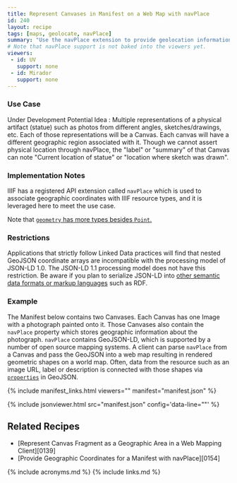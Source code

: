 ```yaml
---
title: Represent Canvases in Manifest on a Web Map with navPlace
id: 240
layout: recipe
tags: [maps, geolocate, navPlace]
summary: "Use the navPlace extension to provide geolocation information for the Canvas items of an IIIF Presentation API 3.0 Manifest."
# Note that navPlace support is not baked into the viewers yet.
viewers:
 - id: UV
   support: none
 - id: Mirador
   support: none
---
```


### Use Case
Under Development
Potential Idea : Multiple representations of a physical artifact (statue) such as photos from different angles, sketches/drawings, etc.  Each of those representations will be a Canvas.  Each canvas will have a different geographic region associated with it.  Though we cannot assert physical location through navPlace, the "label" or "summary" of that Canvas can note "Current location of statue" or "location where sketch was drawn".


### Implementation Notes
IIIF has a registered API extension called `navPlace` which is used to associate geographic coordinates with IIIF resource types, and it is leveraged here to meet the use case. 

Note that [`geometry` has more types besides `Point`.](https://tools.ietf.org/html/rfc7946#section-3.1)

### Restrictions
Applications that strictly follow Linked Data practices will find that nested GeoJSON coordinate arrays are incompatible with the processing model of JSON-LD 1.0. The JSON-LD 1.1 processing model does not have this restriction. Be aware if you plan to serialize JSON-LD into [other semantic data formats or markup languages](https://www.w3.org/TR/json-ld11/#relationship-to-other-linked-data-formats) such as RDF.

### Example
The Manifest below contains two Canvases. Each Canvas has one Image with a photograph painted onto it. Those Canvases also contain the `navPlace` property which stores geographic information about the photograph. `navPlace` contains GeoJSON-LD, which is supported by a number of open source mapping systems. A client can parse `navPlace` from a Canvas and pass the GeoJSON into a web map resulting in rendered geometric shapes on a world map. Often, data from the resource such as an image URL, label or description is connected with those shapes via [`properties`](https://tools.ietf.org/html/rfc7946#section-3.2) in GeoJSON.

{% include manifest_links.html viewers="" manifest="manifest.json" %}

{% include jsonviewer.html src="manifest.json" config='data-line=""' %}

## Related Recipes
* [Represent Canvas Fragment as a Geographic Area in a Web Mapping Client][0139]
* [Provide Geographic Coordinates for a Manifest with navPlace][0154]

{% include acronyms.md %}
{% include links.md %}
